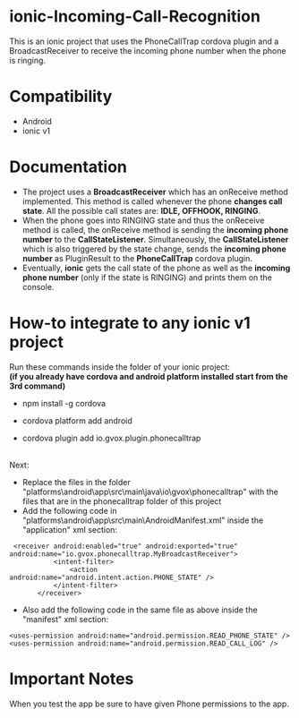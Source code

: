 # ionic-Incoming-Call-Recognition
This is an ionic project that uses the PhoneCallTrap cordova plugin and a BroadcastReceiver to receive the incoming phone number when the phone is ringing.

# Compatibility
* Android
* ionic v1

# Documentation
* The project uses a <b>BroadcastReceiver</b> which has an onReceive method implemented. This method is called whenever the phone <b>changes call state</b>.
All the possible call states are: <b>IDLE, OFFHOOK, RINGING</b>.
* When the phone goes into RINGING state and thus the onReceive method is called, the onReceive method is sending the <b>incoming phone number</b> to the <b>CallStateListener</b>.
Simultaneously, the <b>CallStateListener</b> which is also triggered by the state change, sends the <b>incoming phone number</b> as PluginResult to the <b>PhoneCallTrap</b> cordova plugin.
* Eventually, <b>ionic</b> gets the call state of the phone as well as the <b>incoming phone number</b> (only if the state is RINGING) and prints them on the console.

# How-to integrate to any ionic v1 project
Run these commands inside the folder of your ionic project: <br>
<b>(if you already have cordova and android platform installed start from the 3rd command)</b>
* npm install -g cordova
* cordova platform add android

* cordova plugin add io.gvox.plugin.phonecalltrap

<br>Next:
* Replace the files in the folder "platforms\android\app\src\main\java\io\gvox\phonecalltrap" with the files that are in the phonecalltrap folder of this project
* Add the following code in "platforms\android\app\src\main\AndroidManifest.xml" inside the "application" xml section:
 ```
  <receiver android:enabled="true" android:exported="true" android:name="io.gvox.phonecalltrap.MyBroadcastReceiver">
            <intent-filter>
                <action android:name="android.intent.action.PHONE_STATE" />
            </intent-filter>
        </receiver>
  ```
 * Also add the following code in the same file as above inside the "manifest" xml section:
 ```
 <uses-permission android:name="android.permission.READ_PHONE_STATE" />
 <uses-permission android:name="android.permission.READ_CALL_LOG" />
 ```

# Important Notes
When you test the app be sure to have given Phone permissions to the app.
